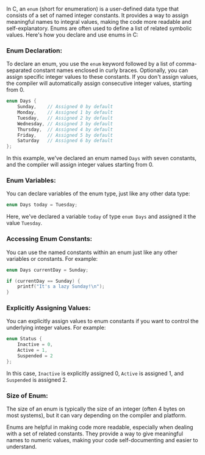 In C, an `enum` (short for enumeration) is a user-defined data type that consists of a set of named integer constants. It provides a way to assign meaningful names to integral values, making the code more readable and self-explanatory. Enums are often used to define a list of related symbolic values. Here's how you declare and use enums in C:

### Enum Declaration:

To declare an enum, you use the `enum` keyword followed by a list of comma-separated constant names enclosed in curly braces. Optionally, you can assign specific integer values to these constants. If you don't assign values, the compiler will automatically assign consecutive integer values, starting from 0.

```c
enum Days {
    Sunday,    // Assigned 0 by default
    Monday,    // Assigned 1 by default
    Tuesday,   // Assigned 2 by default
    Wednesday, // Assigned 3 by default
    Thursday,  // Assigned 4 by default
    Friday,    // Assigned 5 by default
    Saturday   // Assigned 6 by default
};
```

In this example, we've declared an enum named `Days` with seven constants, and the compiler will assign integer values starting from 0.

### Enum Variables:

You can declare variables of the enum type, just like any other data type:

```c
enum Days today = Tuesday;
```

Here, we've declared a variable `today` of type `enum Days` and assigned it the value `Tuesday`.

### Accessing Enum Constants:

You can use the named constants within an enum just like any other variables or constants. For example:

```c
enum Days currentDay = Sunday;

if (currentDay == Sunday) {
    printf("It's a lazy Sunday!\n");
}
```

### Explicitly Assigning Values:

You can explicitly assign values to enum constants if you want to control the underlying integer values. For example:

```c
enum Status {
    Inactive = 0,
    Active = 1,
    Suspended = 2
};
```

In this case, `Inactive` is explicitly assigned 0, `Active` is assigned 1, and `Suspended` is assigned 2.

### Size of Enum:

The size of an enum is typically the size of an integer (often 4 bytes on most systems), but it can vary depending on the compiler and platform.

Enums are helpful in making code more readable, especially when dealing with a set of related constants. They provide a way to give meaningful names to numeric values, making your code self-documenting and easier to understand.
